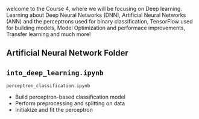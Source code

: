 welcome to the Course 4, where we will be focusing on Deep learning. Learning about Deep Neural Networks (DNN), Artificial Neural Networks (ANN) and the perceptrons used for binary classification, TensorFlow used for building models, Model Optimization and performace improvements, Transfer learning and much more!


## Artificial Neural Network Folder

`into_deep_learning.ipynb`
- 

`perceptron_classification.ipynb`
- Build perceptron-based classification model
- Perform preprocessing and splitting on data
- Initiakize and fit the perceptron
